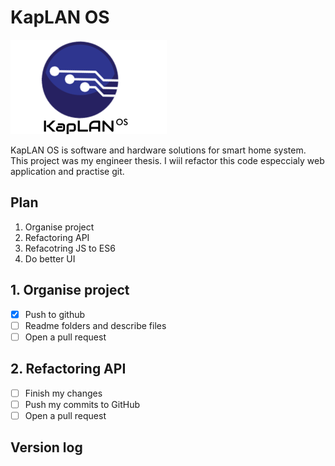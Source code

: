 # KapLAN OS
<img src='https://github.com/martinpriest/KapLAN-OS/blob/master/img/template/kaplanos.png' alt='KapLAN OS'/>

KapLAN OS is software and hardware solutions for smart home system.<br/>
This project was my engineer thesis. I wiil refactor this code especcialy web application and practise git.

## Plan
1. Organise project
2. Refactoring API
3. Refacotring JS to ES6
4. Do better UI

## 1. Organise project
- [x] Push to github
- [ ] Readme folders and describe files
- [ ] Open a pull request

## 2. Refactoring API
- [ ] Finish my changes
- [ ] Push my commits to GitHub
- [ ] Open a pull request

## Version log
